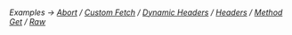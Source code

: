 ###### Examples -> [Abort](../../examples/transport-http-abort.md) / [Custom Fetch](../../examples/transport-http-custom-fetch.md) / [Dynamic Headers](../../examples/transport-http-dynamic-headers.md) / [Headers](../../examples/transport-http-headers.md) / [Method Get](../../examples/transport-http-method-get.md) / [Raw](../../examples/transport-http-raw.md)
